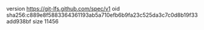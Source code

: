version https://git-lfs.github.com/spec/v1
oid sha256:c889e8f5883364361193ab5a710efb6b9fa23c525da3c7c0d8b19f33add938bf
size 11456
